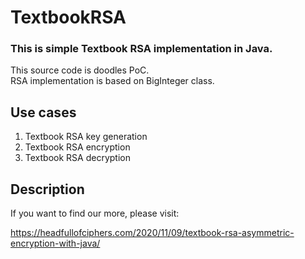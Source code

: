 # TextbookRSA
### This is simple Textbook RSA implementation in Java.

This source code is doodles PoC.\
RSA implementation is based on BigInteger class.

## Use cases
1. Textbook RSA key generation
2. Textbook RSA encryption
3. Textbook RSA decryption

## Description
If you want to find our more, please visit:

https://headfullofciphers.com/2020/11/09/textbook-rsa-asymmetric-encryption-with-java/
